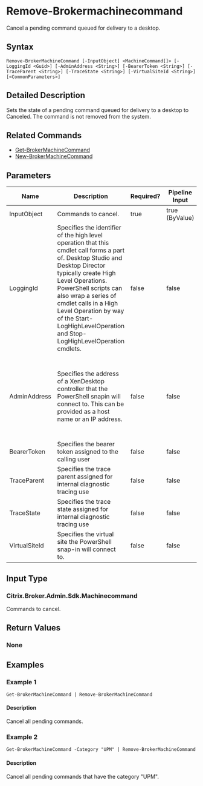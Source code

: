 ﻿
# Remove-Brokermachinecommand
Cancel a pending command queued for delivery to a desktop.
## Syntax

```
Remove-BrokerMachineCommand [-InputObject] <MachineCommand[]> [-LoggingId <Guid>] [-AdminAddress <String>] [-BearerToken <String>] [-TraceParent <String>] [-TraceState <String>] [-VirtualSiteId <String>] [<CommonParameters>]
```

## Detailed Description
Sets the state of a pending command queued for delivery to a desktop to Canceled. The command is not removed from the system.


## Related Commands

* [Get-BrokerMachineCommand](../Get-BrokerMachineCommand/)
* [New-BrokerMachineCommand](../New-BrokerMachineCommand/)
## Parameters
| Name   | Description | Required? | Pipeline Input | Default Value |
| --- | --- | --- | --- | --- |
| InputObject | Commands to cancel. | true | true (ByValue) |  |
| LoggingId | Specifies the identifier of the high level operation that this cmdlet call forms a part of. Desktop Studio and Desktop Director typically create High Level Operations. PowerShell scripts can also wrap a series of cmdlet calls in a High Level Operation by way of the Start-LogHighLevelOperation and Stop-LogHighLevelOperation cmdlets. | false | false |  |
| AdminAddress | Specifies the address of a XenDesktop controller that the PowerShell snapin will connect to. This can be provided as a host name or an IP address. | false | false | Localhost. Once a value is provided by any cmdlet, this value will become the default. |
| BearerToken | Specifies the bearer token assigned to the calling user | false | false |  |
| TraceParent | Specifies the trace parent assigned for internal diagnostic tracing use | false | false |  |
| TraceState | Specifies the trace state assigned for internal diagnostic tracing use | false | false |  |
| VirtualSiteId | Specifies the virtual site the PowerShell snap-in will connect to. | false | false |  |

## Input Type

### Citrix.Broker.Admin.Sdk.Machinecommand
Commands to cancel.
## Return Values

### None

## Examples

### Example 1

```
Get-BrokerMachineCommand | Remove-BrokerMachineCommand
```

#### Description
Cancel all pending commands.
### Example 2

```
Get-BrokerMachineCommand -Category "UPM" | Remove-BrokerMachineCommand
```

#### Description
Cancel all pending commands that have the category "UPM".
